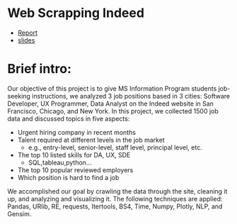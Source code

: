 # Web Scrapping Indeed
 - [Report](https://github.com/dorothy110/Web-Scrapping-Indeed/blob/main/Indeed%20Web%20Scraping%20Report.pdf)
 - [slides](https://www.canva.com/design/DAE_MJnfM_o/NEBVUp3ri-w15J-hCT6Qfw/view?utm_content=DAE_MJnfM_o&utm_campaign=designshare&utm_medium=link&utm_source=publishsharelink)
# Brief intro: 
Our objective of this project is to give MS Information Program students job-seeking instructions, we analyzed 3 job positions based in 3 cities: Software Developer, UX Programmer, Data Analyst on the Indeed website in San Francisco, Chicago, and New York. In this project, we collected 1500 job data and discussed topics in five aspects:
- Urgent hiring company in recent months
- Talent required at different levels in the job market
   - e.g., entry-level, senior-level, staff level, principal level, etc.
- The top 10 listed skills for DA, UX, SDE
   - SQL,tableau,python...
- The top 10 popular reviewed employers
- Which position is hard to find a job

We accomplished our goal by crawling the data through the site, cleaning it up, and analyzing and visualizing it. The following techniques are applied: Pandas, URlib, RE, requests, Itertools, BS4, Time, Numpy, Plotly, NLP, and Gensim.
